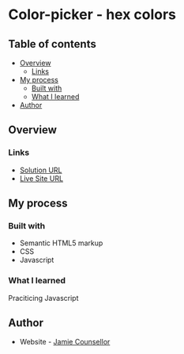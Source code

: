 # Color-picker - hex colors

## Table of contents

- [Overview](#overview)
  - [Links](#links)
- [My process](#my-process)
  - [Built with](#built-with)
  - [What I learned](#what-i-learned)
- [Author](#author)


## Overview


### Links

- [Solution URL](https://github.com/jleecounsellor/Color-picker)
- [Live Site URL](https://jleecounsellor.github.io/Color-picker/)

## My process

### Built with

- Semantic HTML5 markup
- CSS
- Javascript

### What I learned

Praciticing Javascript


## Author

- Website - [Jamie Counsellor](https://counsellorj.herokuapp.com/)
